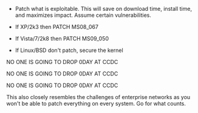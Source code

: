 -   Patch what is exploitable. This will save on download time, install time, and maximizes impact. Assume certain vulnerabilities.
    
-   If XP/2k3 then PATCH MS08_067
    
-   If Vista/7/2k8 then PATCH MS09_050
    
-   If Linux/BSD don't patch, secure the kernel
    

NO ONE IS GOING TO DROP 0DAY AT CCDC

NO ONE IS GOING TO DROP 0DAY AT CCDC

NO ONE IS GOING TO DROP 0DAY AT CCDC

This also closely resembles the challenges of enterprise networks as you won't be able to patch everything on every system. Go for what counts.